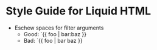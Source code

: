 Style Guide for Liquid HTML
===========================

* Eschew spaces for filter arguments
    - Good: `{{ foo | bar:baz }}
    - Bad: `{{ foo | bar baz }}
